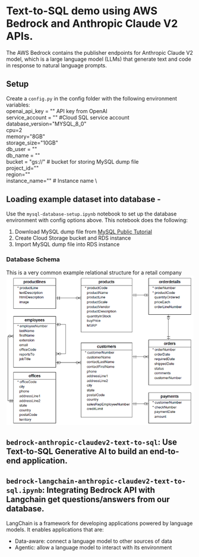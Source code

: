 

# Text-to-SQL demo using AWS Bedrock and Anthropic Claude V2 APIs. 
The  AWS Bedrock contains the publisher endpoints for Anthropic Claude V2 model, which is a large language model (LLMs) that generate text and code in response to natural language prompts.

## Setup
Create a ```config.py``` in the config folder with the following environment variables: \
openai_api_key = "" API key from OpenAI \
service_account = "" #Cloud SQL service account \
database_version="MYSQL_8_0" \
cpu=2 \
memory="8GB" \
storage_size="10GB" \
db_user = "" \
db_name = "" \
bucket = "gs://" # bucket for storing MySQL dump file \
project_id="" \
region="" \
instance_name="" # Instance name \

## Loading example dataset into database -
Use the ```mysql-database-setup.ipynb``` notebook to set up the database environment with config options above. This notebook does the following:
1. Download MySQL dump file from [MySQL Public Tutorial](https://www.mysqltutorial.org/mysql-sample-database.aspx)
2. Create Cloud Storage bucket and RDS instance
3. Import MySQL dump file into RDS instance

### Database Schema
This is a very common example relational structure for a retail company
![alt text](images/MySQL-Sample-Database-Schema.png "Title")

## ```bedrock-anthropic-claudev2-text-to-sql```: Use Text-to-SQL Generative AI to build an end-to-end application.
## ```bedrock-langchain-anthropic-claudev2-text-to-sql.ipynb```: Integrating Bedrock API with Langchain get questions/answers from our database.
LangChain is a framework for developing applications powered by language models. It enables applications that are:
* Data-aware: connect a language model to other sources of data
* Agentic: allow a language model to interact with its environment